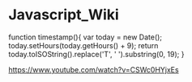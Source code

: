 # Javascript_Wiki

function timestamp(){
			    var today = new Date();
			    today.setHours(today.getHours() + 9);
			    return today.toISOString().replace('T', ' ').substring(0, 19);
			}

https://www.youtube.com/watch?v=CSWc0HYjxEs